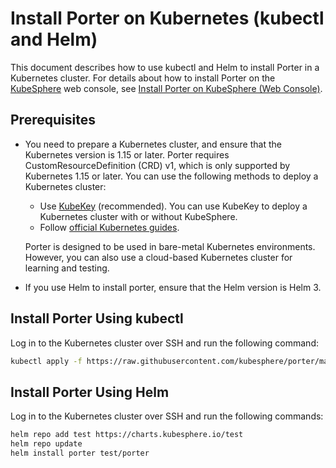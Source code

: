 # Install Porter on Kubernetes (kubectl and Helm)

This document describes how to use kubectl and Helm to install Porter in a Kubernetes cluster. For details about how to install Porter on the [KubeSphere](https://kubesphere.io/docs/installing-on-linux/introduction/multioverview/#step-3-create-a-cluster) web console, see [Install Porter on KubeSphere (Web Console)](./install-porter-on-kubesphere.md).

## Prerequisites

* You need to prepare a Kubernetes cluster, and ensure that the Kubernetes version is 1.15 or later. Porter requires CustomResourceDefinition (CRD) v1, which is only supported by Kubernetes 1.15 or later. You can use the following methods to deploy a Kubernetes cluster:

  * Use [KubeKey](https://kubesphere.io/docs/installing-on-linux/) (recommended). You can use KubeKey to deploy a Kubernetes cluster with or without KubeSphere.
  * Follow [official Kubernetes guides](https://kubernetes.io/docs/home/).

  Porter is designed to be used in bare-metal Kubernetes environments. However, you can also use a cloud-based Kubernetes cluster for learning and testing.

* If you use Helm to install porter, ensure that the Helm version is Helm 3.

## Install Porter Using kubectl

Log in to the Kubernetes cluster over SSH and run the following command:

```bash
kubectl apply -f https://raw.githubusercontent.com/kubesphere/porter/master/deploy/porter.yaml
```

## Install Porter Using Helm

Log in to the Kubernetes cluster over SSH and run the following commands:

```bash 
helm repo add test https://charts.kubesphere.io/test
helm repo update
helm install porter test/porter
```
